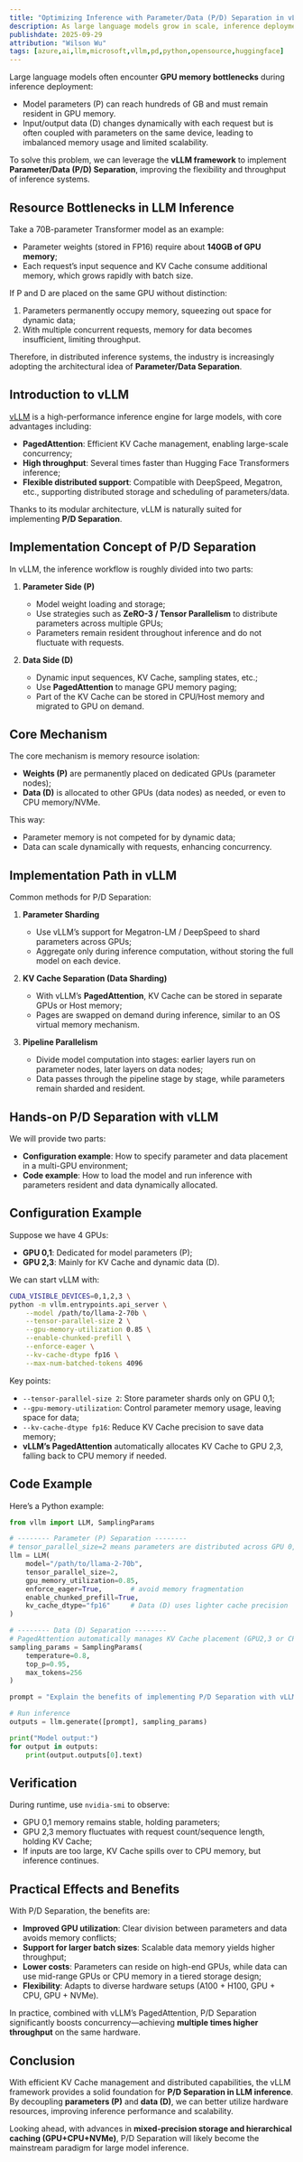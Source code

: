 ```yaml
---
title: "Optimizing Inference with Parameter/Data (P/D) Separation in vLLM Framework"
description: As large language models grow in scale, inference deployment faces challenges of limited GPU memory and constrained concurrency. This article introduces how to leverage the vLLM framework to optimize inference performance through Parameter/Data (P/D) Separation. We will explain the principles, architectural design, configuration, and code examples, showing how to keep parameters permanently resident on dedicated GPUs while dynamically managing input sequences and KV Cache. This improves throughput, reduces costs, and enhances system scalability.
publishdate: 2025-09-29
attribution: "Wilson Wu"
tags: [azure,ai,llm,microsoft,vllm,pd,python,opensource,huggingface]
---
```


Large language models often encounter **GPU memory bottlenecks** during inference deployment:

* Model parameters (P) can reach hundreds of GB and must remain resident in GPU memory.
* Input/output data (D) changes dynamically with each request but is often coupled with parameters on the same device, leading to imbalanced memory usage and limited scalability.

To solve this problem, we can leverage the **vLLM framework** to implement **Parameter/Data (P/D) Separation**, improving the flexibility and throughput of inference systems.

## Resource Bottlenecks in LLM Inference

Take a 70B-parameter Transformer model as an example:

* Parameter weights (stored in FP16) require about **140GB of GPU memory**;
* Each request’s input sequence and KV Cache consume additional memory, which grows rapidly with batch size.

If P and D are placed on the same GPU without distinction:

1. Parameters permanently occupy memory, squeezing out space for dynamic data;
2. With multiple concurrent requests, memory for data becomes insufficient, limiting throughput.

Therefore, in distributed inference systems, the industry is increasingly adopting the architectural idea of **Parameter/Data Separation**.

## Introduction to vLLM

[vLLM](https://vllm.ai/) is a high-performance inference engine for large models, with core advantages including:

* **PagedAttention**: Efficient KV Cache management, enabling large-scale concurrency;
* **High throughput**: Several times faster than Hugging Face Transformers inference;
* **Flexible distributed support**: Compatible with DeepSpeed, Megatron, etc., supporting distributed storage and scheduling of parameters/data.

Thanks to its modular architecture, vLLM is naturally suited for implementing **P/D Separation**.

## Implementation Concept of P/D Separation

In vLLM, the inference workflow is roughly divided into two parts:

1. **Parameter Side (P)**  
   * Model weight loading and storage;  
   * Use strategies such as **ZeRO-3 / Tensor Parallelism** to distribute parameters across multiple GPUs;  
   * Parameters remain resident throughout inference and do not fluctuate with requests.

2. **Data Side (D)**  
   * Dynamic input sequences, KV Cache, sampling states, etc.;  
   * Use **PagedAttention** to manage GPU memory paging;  
   * Part of the KV Cache can be stored in CPU/Host memory and migrated to GPU on demand.

## Core Mechanism

The core mechanism is memory resource isolation:

* **Weights (P)** are permanently placed on dedicated GPUs (parameter nodes);
* **Data (D)** is allocated to other GPUs (data nodes) as needed, or even to CPU memory/NVMe.

This way:

* Parameter memory is not competed for by dynamic data;
* Data can scale dynamically with requests, enhancing concurrency.

## Implementation Path in vLLM

Common methods for P/D Separation:

1. **Parameter Sharding**  
   * Use vLLM’s support for Megatron-LM / DeepSpeed to shard parameters across GPUs;  
   * Aggregate only during inference computation, without storing the full model on each device.

2. **KV Cache Separation (Data Sharding)**  
   * With vLLM’s **PagedAttention**, KV Cache can be stored in separate GPUs or Host memory;  
   * Pages are swapped on demand during inference, similar to an OS virtual memory mechanism.

3. **Pipeline Parallelism**  
   * Divide model computation into stages: earlier layers run on parameter nodes, later layers on data nodes;  
   * Data passes through the pipeline stage by stage, while parameters remain sharded and resident.

## Hands-on P/D Separation with vLLM

We will provide two parts:

* **Configuration example**: How to specify parameter and data placement in a multi-GPU environment;  
* **Code example**: How to load the model and run inference with parameters resident and data dynamically allocated.

## Configuration Example

Suppose we have 4 GPUs:

* **GPU 0,1**: Dedicated for model parameters (P);  
* **GPU 2,3**: Mainly for KV Cache and dynamic data (D).

We can start vLLM with:

```bash
CUDA_VISIBLE_DEVICES=0,1,2,3 \
python -m vllm.entrypoints.api_server \
    --model /path/to/llama-2-70b \
    --tensor-parallel-size 2 \
    --gpu-memory-utilization 0.85 \
    --enable-chunked-prefill \
    --enforce-eager \
    --kv-cache-dtype fp16 \
    --max-num-batched-tokens 4096
```

Key points:

* `--tensor-parallel-size 2`: Store parameter shards only on GPU 0,1;
* `--gpu-memory-utilization`: Control parameter memory usage, leaving space for data;
* `--kv-cache-dtype fp16`: Reduce KV Cache precision to save data memory;
* **vLLM’s PagedAttention** automatically allocates KV Cache to GPU 2,3, falling back to CPU memory if needed.

## Code Example

Here’s a Python example:

```python
from vllm import LLM, SamplingParams

# -------- Parameter (P) Separation --------
# tensor_parallel_size=2 means parameters are distributed across GPU 0,1
llm = LLM(
    model="/path/to/llama-2-70b",
    tensor_parallel_size=2,
    gpu_memory_utilization=0.85,
    enforce_eager=True,       # avoid memory fragmentation
    enable_chunked_prefill=True,
    kv_cache_dtype="fp16"     # Data (D) uses lighter cache precision
)

# -------- Data (D) Separation --------
# PagedAttention automatically manages KV Cache placement (GPU2,3 or CPU memory)
sampling_params = SamplingParams(
    temperature=0.8,
    top_p=0.95,
    max_tokens=256
)

prompt = "Explain the benefits of implementing P/D Separation with vLLM."

# Run inference
outputs = llm.generate([prompt], sampling_params)

print("Model output:")
for output in outputs:
    print(output.outputs[0].text)
```

## Verification

During runtime, use `nvidia-smi` to observe:

* GPU 0,1 memory remains stable, holding parameters;
* GPU 2,3 memory fluctuates with request count/sequence length, holding KV Cache;
* If inputs are too large, KV Cache spills over to CPU memory, but inference continues.

## Practical Effects and Benefits

With P/D Separation, the benefits are:

* **Improved GPU utilization**: Clear division between parameters and data avoids memory conflicts;
* **Support for larger batch sizes**: Scalable data memory yields higher throughput;
* **Lower costs**: Parameters can reside on high-end GPUs, while data can use mid-range GPUs or CPU memory in a tiered storage design;
* **Flexibility**: Adapts to diverse hardware setups (A100 + H100, GPU + CPU, GPU + NVMe).

In practice, combined with vLLM’s PagedAttention, P/D Separation significantly boosts concurrency—achieving **multiple times higher throughput** on the same hardware.

## Conclusion

With efficient KV Cache management and distributed capabilities, the vLLM framework provides a solid foundation for **P/D Separation in LLM inference**.
By decoupling **parameters (P)** and **data (D)**, we can better utilize hardware resources, improving inference performance and scalability.

Looking ahead, with advances in **mixed-precision storage and hierarchical caching (GPU+CPU+NVMe)**, P/D Separation will likely become the mainstream paradigm for large model inference.
